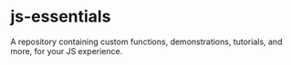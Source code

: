 # js-essentials
A repository containing custom functions, demonstrations, tutorials, and more, for your JS experience.
